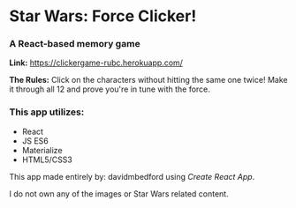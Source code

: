 # Star Wars: Force Clicker!
### A React-based memory game
**Link:** https://clickergame-rubc.herokuapp.com/

**The Rules:** Click on the characters without hitting the same one twice! Make it through all 12 and prove you're in tune with the force. 

### This app utilizes: 
 * React
 * JS ES6
 * Materialize
 * HTML5/CSS3


This app made entirely by: davidmbedford using *Create React App*.

I do not own any of the images or Star Wars related content. 
